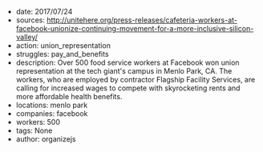 - date: 2017/07/24
- sources: http://unitehere.org/press-releases/cafeteria-workers-at-facebook-unionize-continuing-movement-for-a-more-inclusive-silicon-valley/
- action: union_representation
- struggles: pay_and_benefits
- description: Over 500 food service workers at Facebook won union representation at the tech giant's campus in Menlo Park, CA. The workers, who are employed by contractor Flagship Facility Services, are calling for increased wages to compete with skyrocketing rents and more affordable health benefits.
- locations: menlo park
- companies: facebook
- workers: 500
- tags: None
- author: organizejs
